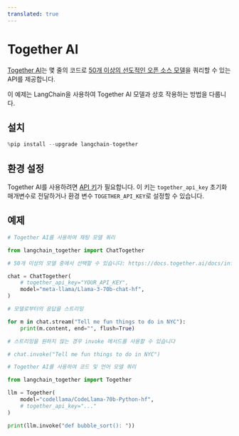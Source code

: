 ```yaml
---
translated: true
---
```


# Together AI

[Together AI](https://www.together.ai/)는 몇 줄의 코드로 [50개 이상의 선도적인 오픈 소스 모델](https://docs.together.ai/docs/inference-models)을 쿼리할 수 있는 API를 제공합니다.

이 예제는 LangChain을 사용하여 Together AI 모델과 상호 작용하는 방법을 다룹니다.

## 설치

```python
%pip install --upgrade langchain-together
```

## 환경 설정

Together AI를 사용하려면 [API 키](https://api.together.ai/settings/api-keys)가 필요합니다. 이 키는 `together_api_key` 초기화 매개변수로 전달하거나 환경 변수 `TOGETHER_API_KEY`로 설정할 수 있습니다.

## 예제

```python
# Together AI를 사용하여 채팅 모델 쿼리

from langchain_together import ChatTogether

# 50개 이상의 모델 중에서 선택할 수 있습니다: https://docs.together.ai/docs/inference-models

chat = ChatTogether(
    # together_api_key="YOUR_API_KEY",
    model="meta-llama/Llama-3-70b-chat-hf",
)

# 모델로부터의 응답을 스트리밍

for m in chat.stream("Tell me fun things to do in NYC"):
    print(m.content, end="", flush=True)

# 스트리밍을 원하지 않는 경우 invoke 메서드를 사용할 수 있습니다

# chat.invoke("Tell me fun things to do in NYC")

```

```python
# Together AI를 사용하여 코드 및 언어 모델 쿼리

from langchain_together import Together

llm = Together(
    model="codellama/CodeLlama-70b-Python-hf",
    # together_api_key="..."
)

print(llm.invoke("def bubble_sort(): "))
```